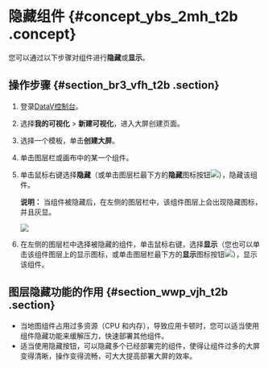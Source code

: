 # 隐藏组件 {#concept_ybs_2mh_t2b .concept}

您可以通过以下步骤对组件进行**隐藏**或**显示**。

## 操作步骤 {#section_br3_vfh_t2b .section}

1.  登录[DataV控制台](https://datav.aliyun.com/)。
2.  选择**我的可视化** \> **新建可视化**，进入大屏创建页面。
3.  选择一个模板，单击**创建大屏**。
4.  单击图层栏或画布中的某一个组件。
5.  单击鼠标右键选择**隐藏**（或单击图层栏最下方的**隐藏**图标按钮![](http://static-aliyun-doc.oss-cn-hangzhou.aliyuncs.com/assets/img/17379/15438939959226_zh-CN.png)），隐藏该组件。

    **说明：** 当组件被隐藏后，在左侧的图层栏中，该组件图层上会出现隐藏图标，并且灰显。

    ![](http://static-aliyun-doc.oss-cn-hangzhou.aliyuncs.com/assets/img/17379/154389399511188_zh-CN.png)

6.  在左侧的图层栏中选择被隐藏的组件，单击鼠标右键，选择**显示**（您也可以单击该组件图层上的显示图标，或单击图层栏最下方的**显示**图标按钮![](http://static-aliyun-doc.oss-cn-hangzhou.aliyuncs.com/assets/img/17379/15438939959226_zh-CN.png)），显示该组件。

## 图层隐藏功能的作用 {#section_wwp_vjh_t2b .section}

-   当地图组件占用过多资源（CPU 和内存），导致应用卡顿时，您可以适当使用组件隐藏功能来缓解压力，快速部署其他组件。
-   适当使用隐藏按钮，可以隐藏多个已经部署完的组件，使得让组件过多的大屏变得清晰，操作变得流畅，可大大提高部署大屏的效率。

